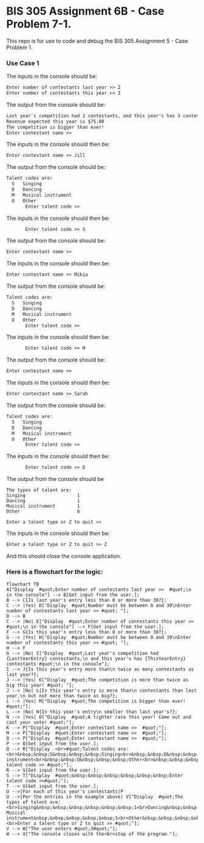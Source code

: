 # BIS 305 Assignment 6B - Case Problem 7-1.

This repo is for use to code and debug the BIS 305 Assignment 5 - Case Problem 1.

### Use Case 1

The inputs in the console should be:
```html
Enter number of contestants last year >> 2
Enter number of contestants this year >> 3
```

The output from the console should be:
```html
Last year's competition had 2 contestants, and this year's has 3 contestants
Revenue expected this year is $75.00
The competition is bigger than ever!
Enter contestant name >>
```

The inputs in the console should then be:
```html
Enter contestant name >> Jill
```

The output from the console should be:
```html
Talent codes are:
  S   Singing
  D   Dancing
  M   Musical instrument
  O   Other
       Enter talent code >> 
```
The inputs in the console should then be:
```html
       Enter talent code >> S
```

The output from the console should be:
```html
Enter contestant name >> 
```

The inputs in the console should then be:
```html
Enter contestant name >> Mikia
```

The output from the console should be:
```html
Talent codes are:
  S   Singing
  D   Dancing
  M   Musical instrument
  O   Other
       Enter talent code >> 
```
The inputs in the console should then be:
```html
       Enter talent code >> M
```

The output from the console should be:
```html
Enter contestant name >> 
```

The inputs in the console should then be:
```html
Enter contestant name >> Sarah
```

The output from the console should be:
```html
Talent codes are:
  S   Singing
  D   Dancing
  M   Musical instrument
  O   Other
       Enter talent code >> 
```
The inputs in the console should then be:
```html
       Enter talent code >> D
```

The output from the console should be
```
The types of talent are:
Singing                   1
Dancing                   1
Musical instrument        1
Other                     0

Enter a talent type or Z to quit >> 
```
The inputs in the console should then be:
```html
Enter a talent type or Z to quit >> Z
```
And this should close the console application.

### Here is a flowchart for the logic:  
<!-- below from https://github.com/mermaid-js/mermaid -->
```mermaid
flowchart TB
A["Display  #quot;Enter number of contestants last year >>  #quot;\n in the console"] --> B[Get input from the user.];
B --> C{Is last year's entry less than 0 or more than 30?};
C --> |Yes| D["Display  #quot;Number must be between 0 and 30\nEnter number of contestants last year >> #quot; "];
D --> B
C --> |No| E["Display  #quot;Enter number of contestants this year >> #quot;\n in the console"] --> F[Get input from the user.];
F --> G{Is this year's entry less than 0 or more than 30?};
G --> |Yes| H["Display  #quot;Number must be between 0 and 30\nEnter number of contestants this year >> #quot; "];
H --> F
G --> |No| I["Display  #quot;Last year's competition had {LastYearEntry} contestants,\n and this year's has {ThisYearEntry} contestants #quot;\n in the console"];
I --> J{Is this year's entry more than\n twice as many contestants as last year?};
J --> |Yes| K["Display  #quot;The competition is more than twice as big this year! #quot; "];
J --> |No| L{Is this year's entry is more than\n contestants than last year,\n but not more than twice as big?};
L --> |Yes| M["Display  #quot;The competition is bigger than ever! #quot;"];
L --> |No| N{Is this year's entry\n smaller than last year's?};
N --> |Yes| O["Display  #quot;A tighter race this year! Come out and cast your vote! #quot;"];
K --> P["Display  #quot;Enter contestant name >>  #quot;"];
M --> P["Display  #quot;Enter contestant name >>  #quot;"];
O --> P["Display  #quot;Enter contestant name >>  #quot;"];
P --> Q[Get input from the user.];
Q --> R["Display  <br>#quot;Talent codes are:<br>&nbsp;&nbsp;S&nbsp;&nbsp;&nbsp;Singing<br>&nbsp;&nbsp;D&nbsp;&nbsp;&nbsp;Dancing<br>&nbsp;&nbsp;M&nbsp;&nbsp;&nbsp;Musical instrument<br>&nbsp;&nbsp;O&nbsp;&nbsp;&nbsp;Other<br>&nbsp;&nbsp;&nbsp;&nbsp;&nbsp;&nbsp;Enter talent code >> #quot;"];
R --> S[Get input from the user.];
S --> T["Display  #quot;&nbsp;&nbsp;&nbsp;&nbsp;&nbsp;&nbsp;Enter talent code >>#quot;"];
T --> U[Get input from the user.];
U -->|For each of this year's contestants|P
U -->|Per the entries in the example above| V["Display  #quot;The types of talent are:<br>Singing&nbsp;&nbsp;&nbsp;&nbsp;&nbsp;&nbsp;1<br>Dancing&nbsp;&nbsp;&nbsp;&nbsp;&nbsp;1<br>
Musical instrument&nbsp;&nbsp;&nbsp;&nbsp;&nbsp;1<br>Other&nbsp;&nbsp;&nbsp;&nbsp;&nbsp;0<br><br>Enter a talent type or Z to quit >> #quot;"];
V --> W["The user enters #quot;Z#quot;"];
W --> X["The console closes with the<br>stop of the program."];
```
